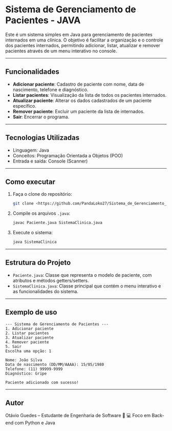 # Sistema de Gerenciamento de Pacientes - JAVA

Este é um sistema simples em Java para gerenciamento de pacientes internados em uma clínica. O objetivo é facilitar a organização e o controle dos pacientes internados, permitindo adicionar, listar, atualizar e remover pacientes através de um menu interativo no console.

---

## Funcionalidades

- **Adicionar paciente**: Cadastro de paciente com nome, data de nascimento, telefone e diagnóstico.
- **Listar pacientes**: Visualização da lista de todos os pacientes internados.
- **Atualizar paciente**: Alterar os dados cadastrados de um paciente específico.
- **Remover paciente**: Excluir um paciente da lista de internados.
- **Sair**: Encerrar o programa.

---

## Tecnologias Utilizadas

- Linguagem: Java
- Conceitos: Programação Orientada a Objetos (POO)
- Entrada e saída: Console (Scanner)

---

## Como executar

1. Faça o clone do repositório:
   ```bash
   git clone <https://github.com/PandaLoko27/Sistema_de_Gerenciamento_de_Pacientes---Java>
   ```

2. Compile os arquivos `.java`:

   ```bash
   javac Paciente.java SistemaClinica.java
   ```

3. Execute o sistema:

   ```bash
   java SistemaClinica
   ```

---

## Estrutura do Projeto

* `Paciente.java`: Classe que representa o modelo de paciente, com atributos e métodos getters/setters.
* `SistemaClinica.java`: Classe principal que contém o menu interativo e as funcionalidades do sistema.

---

## Exemplo de uso

```
--- Sistema de Gerenciamento de Pacientes ---
1. Adicionar paciente
2. Listar pacientes
3. Atualizar paciente
4. Remover paciente
5. Sair
Escolha uma opção: 1

Nome: João Silva
Data de nascimento (DD/MM/AAAA): 15/05/1980
Telefone: (11) 99999-9999
Diagnóstico: Gripe

Paciente adicionado com sucesso!
```

---

## Autor

Otávio Guedes – Estudante de Engenharia de Software 🧠 💻 Foco em Back-end com Python e Java

